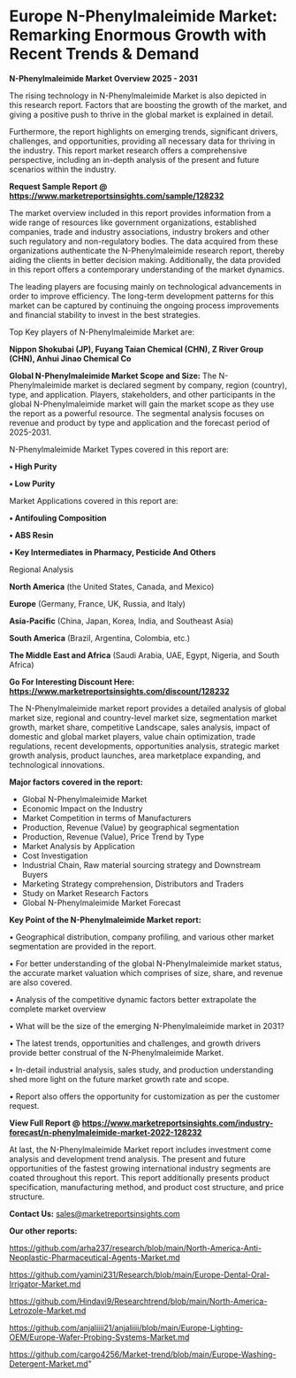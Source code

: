 # Europe N-Phenylmaleimide Market: Remarking Enormous Growth with Recent Trends & Demand

<Strong> N-Phenylmaleimide Market Overview 2025 - 2031</strong>

The rising technology in N-Phenylmaleimide Market is also depicted in this research report. Factors that are boosting the growth of the market, and giving a positive push to thrive in the global market is explained in detail.

Furthermore, the report highlights on emerging trends, significant drivers, challenges, and opportunities, providing all necessary data for thriving in the industry. This report market research offers a comprehensive perspective, including an in-depth analysis of the present and future scenarios within the industry.

<strong>Request Sample Report @ <a href=https://www.marketreportsinsights.com/sample/128232>https://www.marketreportsinsights.com/sample/128232</a></strong>

The market overview included in this report provides information from a wide range of resources like government organizations, established companies, trade and industry associations, industry brokers and other such regulatory and non-regulatory bodies. The data acquired from these organizations authenticate the N-Phenylmaleimide research report, thereby aiding the clients in better decision making. Additionally, the data provided in this report offers a contemporary understanding of the market dynamics.

The leading players are focusing mainly on technological advancements in order to improve efficiency. The long-term development patterns for this market can be captured by continuing the ongoing process improvements and financial stability to invest in the best strategies.

Top Key players of N-Phenylmaleimide Market are:

<strong>Nippon Shokubai (JP), Fuyang Taian Chemical (CHN), Z River Group (CHN), Anhui Jinao Chemical Co</strong>

<strong><b>Global N-Phenylmaleimide Market Scope and Size:</b></strong>
The N-Phenylmaleimide market is declared segment by company, region (country), type, and application. Players, stakeholders, and other participants in the global N-Phenylmaleimide market will gain the market scope as they use the report as a powerful resource. The segmental analysis focuses on revenue and product by type and application and the forecast period of 2025-2031.

N-Phenylmaleimide Market Types covered in this report are:

<strong>• High Purity

• Low Purity</strong>

Market Applications covered in this report are:

<strong>• Antifouling Composition

• ABS Resin

• Key Intermediates in Pharmacy, Pesticide And Others</strong> 

Regional Analysis

<strong>North America</strong> (the United States, Canada, and Mexico)

<strong>Europe</strong> (Germany, France, UK, Russia, and Italy)

<strong>Asia-Pacific</strong> (China, Japan, Korea, India, and Southeast Asia)

<strong>South America</strong> (Brazil, Argentina, Colombia, etc.)

<strong>The Middle East and Africa</strong> (Saudi Arabia, UAE, Egypt, Nigeria, and South Africa)

<strong>Go For Interesting Discount Here: <a href=https://www.marketreportsinsights.com/discount/128232>https://www.marketreportsinsights.com/discount/128232</a></strong>

The N-Phenylmaleimide market report provides a detailed analysis of global market size, regional and country-level market size, segmentation market growth, market share, competitive Landscape, sales analysis, impact of domestic and global market players, value chain optimization, trade regulations, recent developments, opportunities analysis, strategic market growth analysis, product launches, area marketplace expanding, and technological innovations.

<strong><b>Major factors covered in the report:</b></strong>
<ul>
  <li>Global N-Phenylmaleimide Market </li>
  <li>Economic Impact on the Industry</li>
  <li>Market Competition in terms of Manufacturers</li>
  <li>Production, Revenue (Value) by geographical segmentation</li>
  <li>Production, Revenue (Value), Price Trend by Type</li>
  <li>Market Analysis by Application</li>
  <li>Cost Investigation</li>
  <li>Industrial Chain, Raw material sourcing strategy and Downstream Buyers</li>
  <li>Marketing Strategy comprehension, Distributors and Traders</li>
  <li>Study on Market Research Factors</li>
  <li>Global N-Phenylmaleimide Market Forecast</li>
</ul>

<strong><b>Key Point of the N-Phenylmaleimide Market report:</b></strong>

• Geographical distribution, company profiling, and various other market segmentation are provided in the report.

• For better understanding of the global N-Phenylmaleimide market status, the accurate market valuation which comprises of size, share, and revenue are also covered.

• Analysis of the competitive dynamic factors better extrapolate the complete market overview

• What will be the size of the emerging N-Phenylmaleimide market in 2031?

• The latest trends, opportunities and challenges, and growth drivers provide better construal of the N-Phenylmaleimide Market.

• In-detail industrial analysis, sales study, and production understanding shed more light on the future market growth rate and scope.

• Report also offers the opportunity for customization as per the customer request.

<strong><b>View Full Report @ <a href=https://www.marketreportsinsights.com/industry-forecast/n-phenylmaleimide-market-2022-128232>https://www.marketreportsinsights.com/industry-forecast/n-phenylmaleimide-market-2022-128232</a></b></strong>


At last, the N-Phenylmaleimide Market report includes investment come analysis and development trend analysis. The present and future opportunities of the fastest growing international industry segments are coated throughout this report. This report additionally presents product specification, manufacturing method, and product cost structure, and price structure.

<strong>Contact Us:</strong>
sales@marketreportsinsights.com

<strong>Our other reports:</strong>

<a href=https://github.com/arha237/research/blob/main/North-America-Anti-Neoplastic-Pharmaceutical-Agents-Market.md>https://github.com/arha237/research/blob/main/North-America-Anti-Neoplastic-Pharmaceutical-Agents-Market.md</a>

<a href=https://github.com/yamini231/Research/blob/main/Europe-Dental-Oral-Irrigator-Market.md>https://github.com/yamini231/Research/blob/main/Europe-Dental-Oral-Irrigator-Market.md</a>

<a href=https://github.com/Hindavi9/Researchtrend/blob/main/North-America-Letrozole-Market.md>https://github.com/Hindavi9/Researchtrend/blob/main/North-America-Letrozole-Market.md</a>

<a href=https://github.com/anjaliiii21/anjaliiii/blob/main/Europe-Lighting-OEM/Europe-Wafer-Probing-Systems-Market.md>https://github.com/anjaliiii21/anjaliiii/blob/main/Europe-Lighting-OEM/Europe-Wafer-Probing-Systems-Market.md</a>

<a href=https://github.com/cargo4256/Market-trend/blob/main/Europe-Washing-Detergent-Market.md>https://github.com/cargo4256/Market-trend/blob/main/Europe-Washing-Detergent-Market.md</a>"
